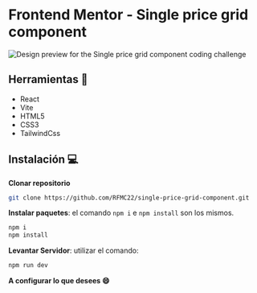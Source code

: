 # Frontend Mentor - Single price grid component

![Design preview for the Single price grid component coding challenge](https://github.com/RFMC22/profile-card-component/assets/60860968/29d10745-ec04-4e93-abfd-9b8df5eb71f5)

##  Herramientas 🔧
* React
* Vite
* HTML5
* CSS3
* TailwindCss

## Instalación 💻

**Clonar repositorio**
```bash
git clone https://github.com/RFMC22/single-price-grid-component.git
```
**Instalar paquetes**:
el comando `npm i` e `npm install` son los mismos.
```bash
npm i
npm install
```
**Levantar Servidor**:
utilizar el comando:
```bash
npm run dev
```

**A configurar lo que desees 😄**